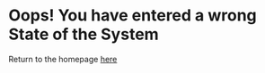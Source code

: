 # Oops! You have entered a wrong State of the System

Return to the homepage [here](https://www.astateofsystems.com)
